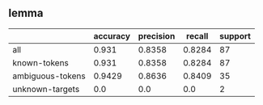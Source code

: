 
## lemma

|                  | accuracy | precision | recall | support |
|------------------|----------|-----------|--------|---------|
| all              | 0.931    | 0.8358    | 0.8284 | 87      |
| known-tokens     | 0.931    | 0.8358    | 0.8284 | 87      |
| ambiguous-tokens | 0.9429   | 0.8636    | 0.8409 | 35      |
| unknown-targets  | 0.0      | 0.0       | 0.0    | 2       |

